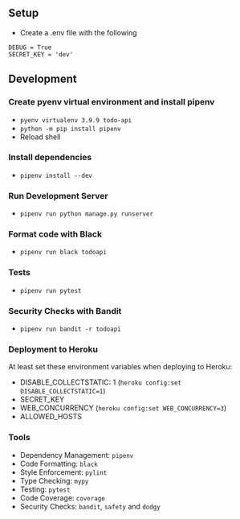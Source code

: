 ## Setup

* Create a .env file with the following

```
DEBUG = True
SECRET_KEY = 'dev'
```

## Development

### Create pyenv virtual environment and install pipenv
* `pyenv virtualenv 3.9.9 todo-api`
* `python -m pip install pipenv`
* Reload shell

### Install dependencies
* `pipenv install --dev`

### Run Development Server
* `pipenv run python manage.py runserver`

### Format code with Black
* `pipenv run black todoapi`

### Tests
* `pipenv run pytest`

### Security Checks with Bandit
* `pipenv run bandit -r todoapi`

### Deployment to Heroku

At least set these environment variables when deploying to Heroku:
* DISABLE_COLLECTSTATIC: 1 (`heroku config:set DISABLE_COLLECTSTATIC=1`)
* SECRET_KEY
* WEB_CONCURRENCY (`heroku config:set WEB_CONCURRENCY=3`)
* ALLOWED_HOSTS

### Tools
* Dependency Management: `pipenv`
* Code Formatting: `black`
* Style Enforcement: `pylint`
* Type Checking: `mypy`
* Testing: `pytest`
* Code Coverage: `coverage`
* Security Checks: `bandit`, `safety` and `dodgy`
